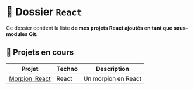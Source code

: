 # 📂 Dossier `React`

Ce dossier contient la liste **de mes projets React ajoutés en tant que sous-modules Git**.  

## 🔧 Projets en cours

| Projet | Techno | Description |
|--------|--------|-------------|
| [Morpion_React](https://github.com/42yasuke/Morpion_React) | React | Un morpion en React |